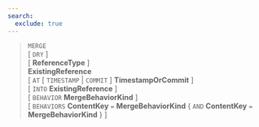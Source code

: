 ```yaml
---
search:
  exclude: true
---
```

<!--start-->

> `MERGE` <br>
      \[ `DRY` \] <br>
      \[ **ReferenceType** \] <br>
      **ExistingReference** <br>
      \[ `AT` \[ `TIMESTAMP` | `COMMIT` \] **TimestampOrCommit** \] <br>
      \[ `INTO` **ExistingReference** \] <br>
      \[ `BEHAVIOR` **MergeBehaviorKind** \] <br>
      \[ `BEHAVIORS` **ContentKey** `=` **MergeBehaviorKind** \{ `AND` **ContentKey** `=` **MergeBehaviorKind** \} \]